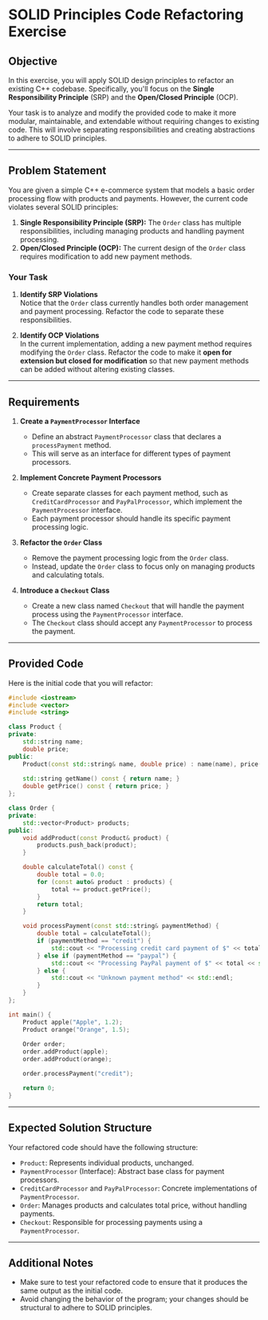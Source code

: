 # SOLID Principles Code Refactoring Exercise

## Objective

In this exercise, you will apply SOLID design principles to refactor an existing C++ codebase. Specifically, you'll focus on the **Single Responsibility Principle** (SRP) and the **Open/Closed Principle** (OCP).

Your task is to analyze and modify the provided code to make it more modular, maintainable, and extendable without requiring changes to existing code. This will involve separating responsibilities and creating abstractions to adhere to SOLID principles.

---

## Problem Statement

You are given a simple C++ e-commerce system that models a basic order processing flow with products and payments. However, the current code violates several SOLID principles:

1. **Single Responsibility Principle (SRP):** The `Order` class has multiple responsibilities, including managing products and handling payment processing.
2. **Open/Closed Principle (OCP):** The current design of the `Order` class requires modification to add new payment methods.

### Your Task

1. **Identify SRP Violations**  
   Notice that the `Order` class currently handles both order management and payment processing. Refactor the code to separate these responsibilities. 

2. **Identify OCP Violations**  
   In the current implementation, adding a new payment method requires modifying the `Order` class. Refactor the code to make it **open for extension but closed for modification** so that new payment methods can be added without altering existing classes.

---

## Requirements

1. **Create a `PaymentProcessor` Interface**  
   - Define an abstract `PaymentProcessor` class that declares a `processPayment` method.
   - This will serve as an interface for different types of payment processors.

2. **Implement Concrete Payment Processors**  
   - Create separate classes for each payment method, such as `CreditCardProcessor` and `PayPalProcessor`, which implement the `PaymentProcessor` interface.
   - Each payment processor should handle its specific payment processing logic.

3. **Refactor the `Order` Class**  
   - Remove the payment processing logic from the `Order` class.
   - Instead, update the `Order` class to focus only on managing products and calculating totals.

4. **Introduce a `Checkout` Class**  
   - Create a new class named `Checkout` that will handle the payment process using the `PaymentProcessor` interface.
   - The `Checkout` class should accept any `PaymentProcessor` to process the payment.

---

## Provided Code

Here is the initial code that you will refactor:

```cpp
#include <iostream>
#include <vector>
#include <string>

class Product {
private:
    std::string name;
    double price;
public:
    Product(const std::string& name, double price) : name(name), price(price) {}
    
    std::string getName() const { return name; }
    double getPrice() const { return price; }
};

class Order {
private:
    std::vector<Product> products;
public:
    void addProduct(const Product& product) {
        products.push_back(product);
    }

    double calculateTotal() const {
        double total = 0.0;
        for (const auto& product : products) {
            total += product.getPrice();
        }
        return total;
    }

    void processPayment(const std::string& paymentMethod) {
        double total = calculateTotal();
        if (paymentMethod == "credit") {
            std::cout << "Processing credit card payment of $" << total << std::endl;
        } else if (paymentMethod == "paypal") {
            std::cout << "Processing PayPal payment of $" << total << std::endl;
        } else {
            std::cout << "Unknown payment method" << std::endl;
        }
    }
};

int main() {
    Product apple("Apple", 1.2);
    Product orange("Orange", 1.5);
    
    Order order;
    order.addProduct(apple);
    order.addProduct(orange);

    order.processPayment("credit");

    return 0;
}
```

---

## Expected Solution Structure

Your refactored code should have the following structure:

- `Product`: Represents individual products, unchanged.
- `PaymentProcessor` (Interface): Abstract base class for payment processors.
- `CreditCardProcessor` and `PayPalProcessor`: Concrete implementations of `PaymentProcessor`.
- `Order`: Manages products and calculates total price, without handling payments.
- `Checkout`: Responsible for processing payments using a `PaymentProcessor`.

---

## Additional Notes

- Make sure to test your refactored code to ensure that it produces the same output as the initial code.
- Avoid changing the behavior of the program; your changes should be structural to adhere to SOLID principles.